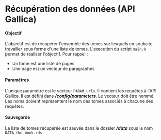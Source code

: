 Récupération des données (API Gallica)
================

#### Objectif

L'objectif est de récupérer l'ensemble des tomes sur lesquels on souhaite travailler sous forme d'une liste de tomes. L'execution du script `main.R` permet de réaliser l'objectif. Pour rappel :

-   Un tome est une liste de pages
-   Une page est un vecteur de paragraphes

#### Paramètres

L'unique paramètre est le vecteur `PARAM_urls`. Il contient les requêtes à l'API Gallica. Il est défini dans ***/config/parameters***. Le vecteur doit être nommé. Les noms doivent représentent le nom des tomes associés à chacune des requêtes.

#### Sauvegarde

La liste de tomes récupérée est sauvée dans le dossier ***/data*** sous le nom `DATA_the_book.rds`
